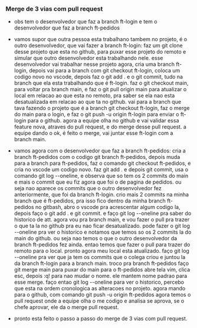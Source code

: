### Merge de 3 vias com pull request

- obs tem o desenvolvedor que faz a branch ft-login e tem o desenvolvedor que faz a branch ft-pedidos



- vamos supor que outra pessoa esta trabalhano tambem no projeto, é o outro desenvolvedor, que vai fazer a branch ft-login:
faz um git clone desse projeto que esta no github, para puxar esse projeto do remoto e simular que outro desenvolvedor esta trabalhando nele.
esse desenvolvedor vai trabalhar nesse projeto agora, cria uma branch ft-login, depois vai para a branch com git checkout ft-login, coloca um codigo novo no vscode,
depois faz o git add . e o git commit, tudo na branch que ela esta trabalhando que é ft-login.
faz o git checkout main, para voltar pra branch main, e faz o git pull origin main para atualizar o local em relacao ao que esta no remoto, pra saber se ela nao esta desatualizada em relacao ao que ta no github.
vai para a branch que tava fazendo o projeto que é a branch git checkout ft-login, faz o merge do main para o login, e faz o git push -u origin ft-login para enviar o ft-login para o github.
agora a equipe olha no github e vai validar essa feature nova, atraves do pull request, e do merge desse pull request.
a equipe dando o ok, é feito o merge, vai juntar esse ft-login com a branch main.

- vamos agora com o desenvolvedor que faz a branch ft-pedidos:
cria a branch ft-pedidos com o codigo git branch ft-pedidos, depois muda para a branch para ft-pedidos, faz o comando git checkout ft-pedidos, e cria no vscode um codigo novo.
faz git add . e depois git commit, usa o comando git log --oneline, e observa que so tem os 2 commits do main e mais o commit que eu fiz agora que foi o de pagina de pedidos.
ou seja nao aparece os commits que o outro desenvolvedor fez anteriormente, que foi da branch ft-login.
crio mais 2 commits na minha branch que é ft-pedidos, pra isso fico dentro da minha branch ft-pedidos no gitbash, abro o vscode pra acrescentar algum codigo la, depois faço o git add . e git commit.
e faço git log --oneline pra saber do historico de att. 
agora vou pra branch main, e vou fazer o pull pra trazer o que ta la no github pra eu nao ficar desatualizado.
pode fazer o git log --oneline pra ver o historico e notamos que temos so os 2 commits la do main do github. ou seja nao temos o que o outro desenvolvedor da branch ft-pedidos fez ainda.
entao temos que fazer o pull para trazer do remoto para o local.
pronto agora meu local esta atualizado. faço git log --oneline pra ver que ja tem os commits que o colega criou e juntou la da branch ft-login para a branch main.
troco pra branch ft-pedidos
faço git merge main para puxar do main para o ft-pedidos
abre tela vim, clica esc, depois :q! para nao mudar o nome. ele mantem nome padrao para esse merge.
faço entao git log --oneline para ver o historico, percebo que esta na ordem cronologica as alteracoes no projeto.
agora mando para o github, com comando git push -u origin ft-pedidos
agora temos o pull request onde a equipe olha o me codigo e analisa se aprova, se o chefe aprovar, ele da o merge pull request. 

- pronto esta feito o passo a passo do merge de 3 vias com pull request.
